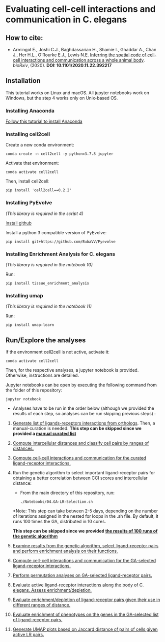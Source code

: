 # Evaluating cell-cell interactions and communication in C. elegans

## How to cite:

- Armingol E., Joshi C.J., Baghdassarian H., Shamie I., Ghaddar A., Chan J.,
 Her H.L., O’Rourke E.J., Lewis N.E. 
 [Inferring the spatial code of cell-cell interactions and communication across a whole animal body](https://doi.org/10.1101/2020.11.22.392217).
  *bioRxiv*, (2020). **DOI: 10.1101/2020.11.22.392217**

## Installation
This tutorial works on Linux and macOS. All jupyter notebooks work on Windows, but the step 4 works only on Unix-based OS.

### Installing Anaconda

[Follow this tutorial to install Anaconda](https://docs.anaconda.com/anaconda/install/)

### Installing cell2cell
Create a new conda environment:
```
conda create -n cell2cell -y python=3.7.8 jupyter
```

Activate that environment:

```
conda activate cell2cell
```

Then, install cell2cell:
```
pip install 'cell2cell==0.2.2'
```

### Installing PyEvolve

*(This library is required in the script 4)*

[Install github](https://gist.github.com/derhuerst/1b15ff4652a867391f03)

Install a python 3 compatible version of PyEvolve:
```
pip install git+https://github.com/BubaVV/Pyevolve
```
### Installing Enrichment Analysis for C. elegans

*(This library is required in the notebook 10)*

Run:
```
pip install tissue_enrichment_analysis
```

### Installing umap

*(This library is required in the notebook 11)*

Run:
```
pip install umap-learn
```

## Run/Explore the analyses

If the environment cell2cell is not active, activate it:

```
conda activate cell2cell
```

Then, for the respective analyses, a jupyter notebook is provided. Otherwise, instructions are detailed.

Jupyter notebooks can be open by executing the following command from the folder of this repository:

```
jupyter notebook
```

* Analyses have to be run in the order below (although we provided the results of each step, so analyses can be run skipping previous steps) :
1. [Generate list of ligands-receptors interactions from orthologs](./Notebooks/01.Generate-Celegans-LRs.ipynb).
Then, a manual-curation is needed. 
**This step can be skipped since we provided a [manual curated list](./Data/PPI-Networks/Celegans-Curated-LR-pairs.xlsx)**
2. [Compute intercellular distances and classify cell pairs by ranges of distances.](./Notebooks/02.Celegans-Cells-3D-Map.ipynb)
3. [Compute cell-cell interactions and communication for the curated ligand-receptor interactions.](./Notebooks/03.CCI-Curated-LRs.ipynb)
4. Run the genetic algorithm to select important ligand-receptor pairs for obtaining a better correlation
between CCI scores and intercellular distance:
    - From the main directory of this repository, run:
        ```
        ./Notebooks/04.GA-LR-Selection.sh
        ``` 
     *Note: This step can take between 2-5 days, depending on the number of iterations assigned
      in the nested for loops in the .sh file. By default, it runs 100 times the GA, distributed in 10 cores.
      
      **This step can be skipped since we provided [the results of 100 runs of the genetic algorithm](./Data/GA/)**
5. [Examine results from the genetic algorithm, select ligand-receptor pairs and perform enrichment analysis on their functions.](./Notebooks/05.Examine-GA-Results.ipynb)
6. [Compute cell-cell interactions and communication for the GA-selected ligand-receptor interactions.](./Notebooks/06.CCI-Selected-LRs.ipynb)
7. [Perform permutation analyses on GA-selected ligand-receptor pairs.](./Notebooks/07.Permutation-Analysis-LRs.ipynb)
8. [Evaluate active ligand-receptor interactions along the body of C. elegans. Assess enrichment/depletion.](./Notebooks/08.Anteroposterior-Enrichment.ipynb)
9. [Evaluate enrichment/depletion of ligand-receptor pairs given their use in different ranges of distance.](./Notebooks/09.Distance-Ranges-Enrichment.ipynb)
10. [Evaluate enrichment of phenotypes on the genes in the GA-selected list of ligand-receptor pairs.](./Notebooks/10.Phenotype-Enrichment.ipynb)
11. [Generate UMAP plots based on Jaccard distance of pairs of cells given active LR pairs.](./Notebooks/11.CCC-UMAP-Visualization.ipynb)
